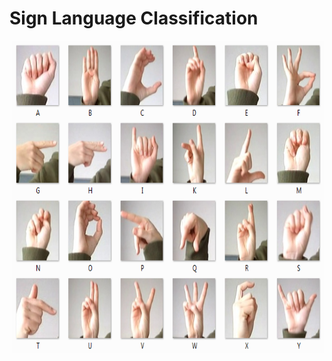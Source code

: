 # Sign Language Classification

<img src="https://github.com/rjn01/Sign-Language/blob/master/amer_sign2.png" height=500 width=500 align="right" alt='Sign-lang'>
